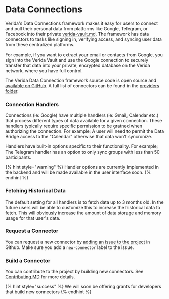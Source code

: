 # Data Connections

Verida's Data Connections framework makes it easy for users to connect and pull their personal data from platforms like Google, Telegram, or Facebook into their private [verida-vault.md](verida-vault.md "mention"). The framework has data connectors to tasks like signing in, verifying access, and syncing user data from these centralized platforms.

For example, if you want to extract your email or contacts from Google, you sign into the Verida Vault and use the Google connection to securely transfer that data into your private, encrypted database on the Verida network, where you have full control.

The Verida Data Connection framework source code is open source and [available on GitHub](https://github.com/verida/data-connector-server/). A full list of connectors can be found in the [providers folder](https://github.com/verida/data-connector-server/tree/main/src/providers).

### Connection Handlers

Connections (ie: Google) have multiple handlers (ie: Gmail, Calendar etc.) that process different types of data available for a given connection. These handlers typically require specific permission to be gratned when authorizing the connection. For example; A user will need to permit the Data Bridge access to the "Calendar" otherwise that data won't syncronize.

Handlers have built-in options specific to their functionality. For example; The Telegram handler has an option to only sync groups with less than 50 participants.

{% hint style="warning" %}
Handler options are currently implemented in the backend and will be made available in the user interface soon.
{% endhint %}

### Fetching Historical Data

The default setting for all handlers is to fetch data up to 3 months old. In the future users will be able to customize this to increase the historical data to fetch. This will obviously increase the amount of data storage and memory usage for that user's data.

### Request a Connector

You can request a new connector by [adding an issue to the project](https://github.com/verida/data-connector-server/issues) in Github. Make sure you add a `new-connector` label to the issue.

### Build a Connector

You can contribute to the project by building new connectors. See [Contributing.MD](https://github.com/verida/data-connector-server/blob/main/docs/Contributing.md) for more details.

{% hint style="success" %}
We will soon be offering grants for developers that build new connectors
{% endhint %}
